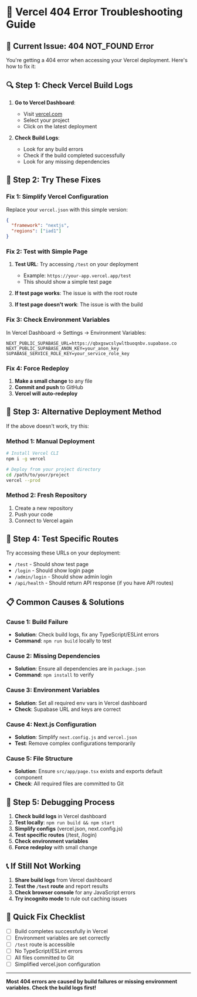 # 🔧 Vercel 404 Error Troubleshooting Guide

## 🚨 Current Issue: 404 NOT_FOUND Error

You're getting a 404 error when accessing your Vercel deployment. Here's how to fix it:

## 🔍 **Step 1: Check Vercel Build Logs**

1. **Go to Vercel Dashboard**:
   - Visit [vercel.com](https://vercel.com)
   - Select your project
   - Click on the latest deployment

2. **Check Build Logs**:
   - Look for any build errors
   - Check if the build completed successfully
   - Look for any missing dependencies

## 🔧 **Step 2: Try These Fixes**

### **Fix 1: Simplify Vercel Configuration**

Replace your `vercel.json` with this simple version:
```json
{
  "framework": "nextjs",
  "regions": ["iad1"]
}
```

### **Fix 2: Test with Simple Page**

1. **Test URL**: Try accessing `/test` on your deployment
   - Example: `https://your-app.vercel.app/test`
   - This should show a simple test page

2. **If test page works**: The issue is with the root route
3. **If test page doesn't work**: The issue is with the build

### **Fix 3: Check Environment Variables**

In Vercel Dashboard → Settings → Environment Variables:
```
NEXT_PUBLIC_SUPABASE_URL=https://qbxgswcslywltbuoqnbv.supabase.co
NEXT_PUBLIC_SUPABASE_ANON_KEY=your_anon_key
SUPABASE_SERVICE_ROLE_KEY=your_service_role_key
```

### **Fix 4: Force Redeploy**

1. **Make a small change** to any file
2. **Commit and push** to GitHub
3. **Vercel will auto-redeploy**

## 🚀 **Step 3: Alternative Deployment Method**

If the above doesn't work, try this:

### **Method 1: Manual Deployment**
```bash
# Install Vercel CLI
npm i -g vercel

# Deploy from your project directory
cd /path/to/your/project
vercel --prod
```

### **Method 2: Fresh Repository**
1. Create a new repository
2. Push your code
3. Connect to Vercel again

## 🧪 **Step 4: Test Specific Routes**

Try accessing these URLs on your deployment:
- `/test` - Should show test page
- `/login` - Should show login page
- `/admin/login` - Should show admin login
- `/api/health` - Should return API response (if you have API routes)

## 📋 **Common Causes & Solutions**

### **Cause 1: Build Failure**
- **Solution**: Check build logs, fix any TypeScript/ESLint errors
- **Command**: `npm run build` locally to test

### **Cause 2: Missing Dependencies**
- **Solution**: Ensure all dependencies are in `package.json`
- **Command**: `npm install` to verify

### **Cause 3: Environment Variables**
- **Solution**: Set all required env vars in Vercel dashboard
- **Check**: Supabase URL and keys are correct

### **Cause 4: Next.js Configuration**
- **Solution**: Simplify `next.config.js` and `vercel.json`
- **Test**: Remove complex configurations temporarily

### **Cause 5: File Structure**
- **Solution**: Ensure `src/app/page.tsx` exists and exports default component
- **Check**: All required files are committed to Git

## 🔄 **Step 5: Debugging Process**

1. **Check build logs** in Vercel dashboard
2. **Test locally**: `npm run build && npm start`
3. **Simplify configs** (vercel.json, next.config.js)
4. **Test specific routes** (/test, /login)
5. **Check environment variables**
6. **Force redeploy** with small change

## 📞 **If Still Not Working**

1. **Share build logs** from Vercel dashboard
2. **Test the `/test` route** and report results
3. **Check browser console** for any JavaScript errors
4. **Try incognito mode** to rule out caching issues

## 🎯 **Quick Fix Checklist**

- [ ] Build completes successfully in Vercel
- [ ] Environment variables are set correctly
- [ ] `/test` route is accessible
- [ ] No TypeScript/ESLint errors
- [ ] All files committed to Git
- [ ] Simplified vercel.json configuration

---

**Most 404 errors are caused by build failures or missing environment variables. Check the build logs first!**
